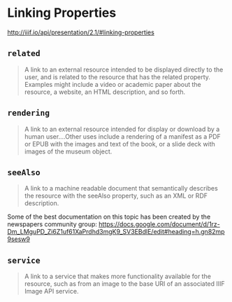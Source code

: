 # Linking Properties

http://iiif.io/api/presentation/2.1/#linking-properties

<!-- #important:50 write linking properties section -->

## `related`

> A link to an external resource intended to be displayed directly to the user, and is related to the resource that has the related property. Examples might include a video or academic paper about the resource, a website, an HTML description, and so forth.

<!-- #todo:430 example of using related -->

## `rendering`

> A link to an external resource intended for display or download by a human user....Other uses include a rendering of a manifest as a PDF or EPUB with the images and text of the book, or a slide deck with images of the museum object.

<!-- #todo:440 example of using rendering -->

## `seeAlso`

> A link to a machine readable document that semantically describes the resource with the seeAlso property, such as an XML or RDF description.

<!-- Common ways that this is used is for... -->

Some of the best documentation on this topic has been created by the newspapers community group: https://docs.google.com/document/d/1rz-Dm_LMguPD_Zi6Z1uf61XaPrdhd3mgK9_SV3EBdlE/edit#heading=h.gn82mp9sesw9

<!-- #todo:410 example of seeAlso -->

<!-- #todo:520 link to the Europeana schema.org study when that is published -->

## `service`

> A link to a service that makes more functionality available for the resource, such as from an image to the base URI of an associated IIIF Image API service.

<!-- #todo:420 example of service -->
